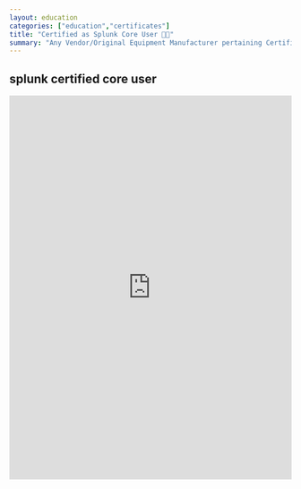 ```yaml
---
layout: education
categories: ["education","certificates"]
title: "Certified as Splunk Core User 🧑‍💼"
summary: "Any Vendor/Original Equipment Manufacturer pertaining Certifications"
---
```


## splunk certified core user


<iframe src="https://www.linkedin.com/embed/feed/update/urn:li:share:6597493910925295616" height="686" width="504" frameborder="0" allowfullscreen="" title="Embedded post"></iframe>